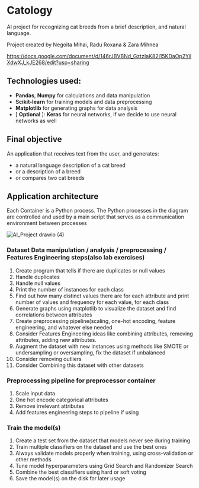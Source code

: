 # Catology
AI project for recognizing cat breeds from a brief description, and natural language.

Project created by Negoita Mihai, Radu Roxana & Zara Mihnea

https://docs.google.com/document/d/146rJBVBNd_GztzIaK82i15KDaOp2YilXdwXJ_kJE268/edit?usp=sharing
## Technologies used:
- **Pandas**, **Numpy** for calculations and data manipulation
- **Scikit-learn** for training models and data preprocessing
- **Matplotlib** for generating graphs for data analysis
- [ **Optional** ]: **Keras** for neural networks, if we decide to use neural networks as well

## Final objective 
An application that receives text from the user, and generates:
- a natural language description of a cat breed
- or a description of a breed
- or compares two cat breeds
## Application architecture
Each Container is a Python process. The Python processes in the diagram are controlled and used by a main script that serves as a communication environment between processes

![AI_Project drawio (4)](https://github.com/user-attachments/assets/2fb0fcdc-d9d7-49b2-8f9d-f74dab362e54)

### Dataset Data manipulation / analysis / preprocessing / Features Engineering steps(also lab exercises)
1. Create program that tells if there are duplicates or null values
2. Handle duplicates
3. Handle null values
4. Print the number of instances for each class
6. Find out how many distinct values there are for each attribute and print number of values and frequency for each value, for each class
7. Generate graphs using matplotlib to visualize the dataset and find correlations between attributes
8. Create preprocessing pipeline(scaling, one-hot encoding, feature engineering, and whatever else needed
9. Consider Features Engineering ideas like combining attributes, removing attributes, adding new attributes.
10. Augment the dataset with new instances using methods like SMOTE or undersampling or oversampling, fix the dataset if unbalanced
11. Consider removing outliers
12. Consider Combining this dataset with other datasets

### Preprocessing pipeline for preprocessor container
1. Scale input data
2. One hot encode categorical attributes
3. Remove irrelevant attributes
4. Add features engineering steps to pipeline if using

### Train the model(s)
1. Create a test set from the dataset that models never see during training
2. Train multiple classifiers on the dataset and use the best ones
3. Always validate models properly when training, using cross-validation or other methods
4. Tune model hyperparameters using Grid Search and Randomizer Search
5. Combine the best classifiers using hard or soft voting
6. Save the model(s) on the disk for later usage
